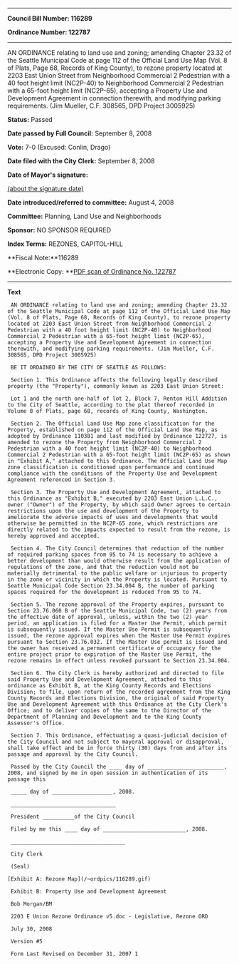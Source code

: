 

********

**Council Bill Number: 116289**
   
**Ordinance Number: 122787**
********

 AN ORDINANCE relating to land use and zoning; amending Chapter 23.32 of the Seattle Municipal Code at page 112 of the Official Land Use Map (Vol. 8 of Plats, Page 68, Records of King County), to rezone property located at 2203 East Union Street from Neighborhood Commercial 2 Pedestrian with a 40 foot height limit (NC2P-40) to Neighborhood Commercial 2 Pedestrian with a 65-foot height limit (NC2P-65), accepting a Property Use and Development Agreement in connection therewith, and modifying parking requirements. (Jim Mueller, C.F. 308565, DPD Project 3005925)

**Status:** Passed
   
**Date passed by Full Council:** September 8, 2008
   
**Vote:** 7-0 (Excused: Conlin, Drago)
   
**Date filed with the City Clerk:** September 8, 2008
   
**Date of Mayor's signature:**
   
[(about the signature date)](/~public/approvaldate.htm)
   
   
   
**Date introduced/referred to committee:** August 4, 2008
   
**Committee:** Planning, Land Use and Neighborhoods
   
**Sponsor:** NO SPONSOR REQUIRED
   
   
**Index Terms:** REZONES, CAPITOL-HILL

**Fiscal Note:**116289

**Electronic Copy: **[PDF scan of Ordinance No. 122787](/~archives/Ordinances/Ord_122787.pdf)

********

**Text**
   
```
 AN ORDINANCE relating to land use and zoning; amending Chapter 23.32 of the Seattle Municipal Code at page 112 of the Official Land Use Map (Vol. 8 of Plats, Page 68, Records of King County), to rezone property located at 2203 East Union Street from Neighborhood Commercial 2 Pedestrian with a 40 foot height limit (NC2P-40) to Neighborhood Commercial 2 Pedestrian with a 65-foot height limit (NC2P-65), accepting a Property Use and Development Agreement in connection therewith, and modifying parking requirements. (Jim Mueller, C.F. 308565, DPD Project 3005925)

 BE IT ORDAINED BY THE CITY OF SEATTLE AS FOLLOWS:

 Section 1. This Ordinance affects the following legally described property (the "Property"), commonly known as 2203 East Union Street:

 Lot 1 and the north one-half of lot 2, Block 7, Renton Hill Addition to the City of Seattle, according to the plat thereof recorded in Volume 8 of Plats, page 68, records of King County, Washington.

 Section 2. The Official Land Use Map zone classification for the Property, established on page 112 of the Official Land Use Map, as adopted by Ordinance 110381 and last modified by Ordinance 122727, is amended to rezone the Property from Neighborhood Commercial 2 Pedestrian with a 40 foot height limit (NC2P-40) to Neighborhood Commercial 2 Pedestrian with a 65-foot height limit (NC2P-65) as shown in "Exhibit A," attached to this Ordinance. The Official Land Use Map zone classification is conditioned upon performance and continued compliance with the conditions of the Property Use and Development Agreement referenced in Section 3.

 Section 3. The Property Use and Development Agreement, attached to this Ordinance as "Exhibit B," executed by 2203 East Union L.L.C., owner ("Owner") of the Property, by which said Owner agrees to certain restrictions upon the use and development of the Property to ameliorate the adverse impacts of uses and developments that would otherwise be permitted in the NC2P-65 zone, which restrictions are directly related to the impacts expected to result from the rezone, is hereby approved and accepted.

 Section 4. The City Council determines that reduction of the number of required parking spaces from 95 to 74 is necessary to achieve a better development than would otherwise result from the application of regulations of the zone, and that the reduction would not be materially detrimental to the public welfare or injurious to property in the zone or vicinity in which the Property is located. Pursuant to Seattle Municipal Code Section 23.34.004 B, the number of parking spaces required for the development is reduced from 95 to 74.

 Section 5. The rezone approval of the Property expires, pursuant to Section 23.76.060 B of the Seattle Municipal Code, two (2) years from the effective date of approval, unless, within the two (2) year period, an application is filed for a Master Use Permit, which permit is subsequently issued. If the Master Use Permit is subsequently issued, the rezone approval expires when the Master Use Permit expires pursuant to Section 23.76.032. If the Master Use permit is issued and the owner has received a permanent certificate of occupancy for the entire project prior to expiration of the Master Use Permit, the rezone remains in effect unless revoked pursuant to Section 23.34.004.

 Section 6. The City Clerk is hereby authorized and directed to file said Property Use and Development Agreement, attached to this ordinance as Exhibit B, at the King County Records and Elections Division; to file, upon return of the recorded agreement from the King County Records and Elections Division, the original of said Property Use and Development Agreement with this Ordinance at the City Clerk's Office; and to deliver copies of the same to the Director of the Department of Planning and Development and to the King County Assessor's Office.

 Section 7. This Ordinance, effectuating a quasi-judicial decision of the City Council and not subject to mayoral approval or disapproval, shall take effect and be in force thirty (30) days from and after its passage and approval by the City Council.

 Passed by the City Council the ____ day of ________________________, 2008, and signed by me in open session in authentication of its passage this

 _____ day of ___________________, 2008.

 _________________________________

 President __________of the City Council

 Filed by me this ____ day of __________________________, 2008.

 ____________________________________

 City Clerk

 (Seal)

[Exhibit A: Rezone Map](/~ordpics/116289.gif)

 Exhibit B: Property Use and Development Agreement

 Bob Morgan/BM

 2203 E Union Rezone Ordinance v5.doc - Legislative, Rezone ORD

 July 30, 2008

 Version #5

 Form Last Revised on December 31, 2007 1

```
